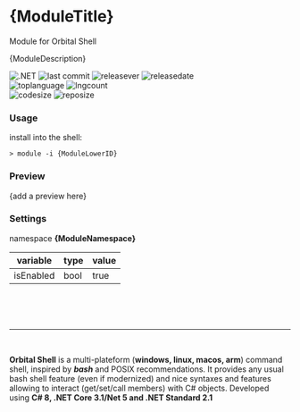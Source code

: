 ﻿# {ModuleTitle}
Module for Orbital Shell

{ModuleDescription}

![.NET](https://github.com/OrbitalShell/{ModuleID}/workflows/.NET/badge.svg)
![last commit](https://img.shields.io/github/last-commit/orbitalshell/{ModuleID}?style=plastic)
![releasever](https://img.shields.io/github/v/release/orbitalshell/{ModuleID}?style=plastic) 
![releasedate](https://img.shields.io/github/release-date/orbitalshell/{ModuleID}?style=plastic) 
<br>
![toplanguage](https://img.shields.io/github/languages/top/orbitalshell/{ModuleID})
![lngcount](https://img.shields.io/github/languages/count/orbitalshell/{ModuleID})
<br>
![codesize](https://img.shields.io/github/languages/code-size/orbitalshell/{ModuleID})
![reposize](https://img.shields.io/github/repo-size/orbitalshell/{ModuleID})


### Usage

install into the shell:
```shell
> module -i {ModuleLowerID}
```

### Preview

{add a preview here}


### Settings

namespace **{ModuleNamespace}**

variable | type | value
-- | -- | --
isEnabled                          | bool            | true



<br><br><br><hr><br>

<b>Orbital Shell</b> is a multi-plateform (**windows, linux, macos, arm**) command shell, inspired by <b><i>bash</i></b> and POSIX recommendations. It provides any usual bash shell feature (even if modernized) and nice syntaxes and features allowing to interact (get/set/call members) with C# objects. Developed using **C# 8, .NET Core 3.1/Net 5 and .NET Standard 2.1**

